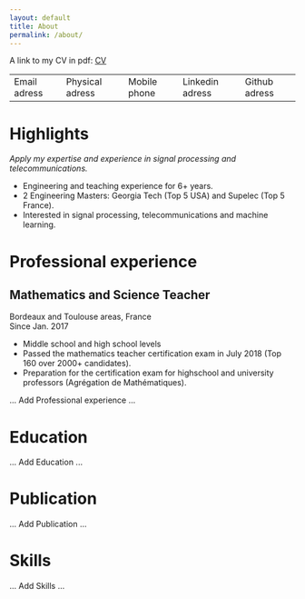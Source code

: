 ```yaml
---
layout: default
title: About
permalink: /about/
---
```


A link to my CV in pdf: <a href="https://grfreche.github.io/pdfs/Resume_2019.pdf" class="image fit">CV</a>

<table cellpadding="20">
    <tbody>
        <tr>
            <td>Email adress</td>
            <td>Physical adress</td>
            <td>Mobile phone</td>
            <td>Linkedin adress</td>
            <td>Github adress</td>
        </tr>
    </tbody>
</table>

# Highlights

*Apply my expertise and experience in signal processing and telecommunications.*

* Engineering and teaching experience for 6+ years.
* 2 Engineering Masters: Georgia Tech (Top 5 USA) and Supelec (Top 5 France).
* Interested in signal processing, telecommunications and machine learning.

# Professional experience 

## Mathematics and Science Teacher
Bordeaux and Toulouse areas, France  
Since Jan. 2017

* Middle school and high school levels
* Passed the mathematics teacher certification exam in July 2018 (Top 160 over 2000+ candidates).
* Preparation for the certification exam for highschool and university professors (Agrégation de Mathématiques).

... Add Professional experience ...

# Education

... Add Education ...


# Publication

... Add Publication ...


# Skills

... Add Skills ...
